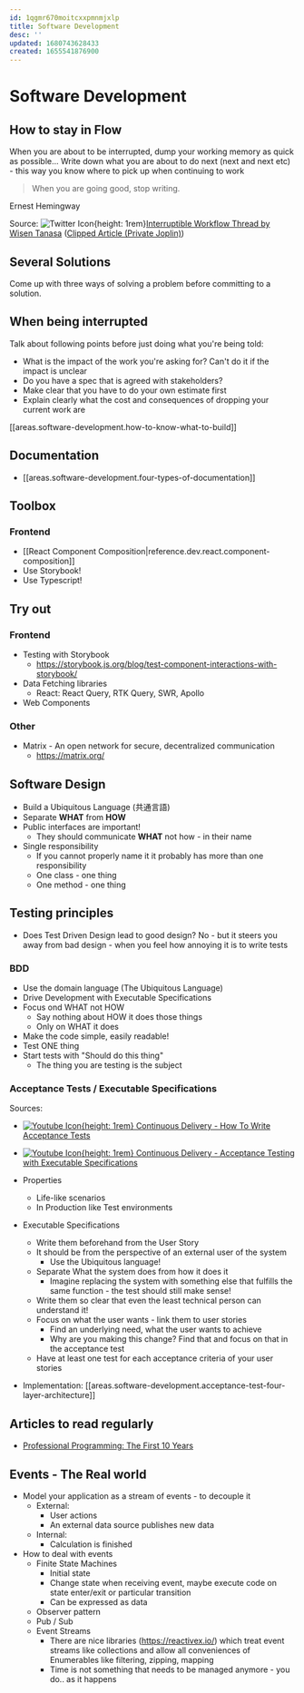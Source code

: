 ```yaml
---
id: 1qgmr670moitcxxpmnmjxlp
title: Software Development
desc: ''
updated: 1680743628433
created: 1655541876900
---
```


# Software Development

## How to stay in Flow
When you are about to be interrupted, dump your working memory as quick as possible... Write down what you are about to
do next (next and next etc) - this way you know where to pick up when continuing to work

> When you are going good, stop writing.

Ernest Hemingway

Source: ![Twitter Icon](assets/twitter-icon.svg){height: 1rem}[Interruptible Workflow Thread by Wisen Tanasa](https://twitter.com/ceilfors/status/1583397713357307904) ([Clipped Article (Private Joplin)](joplin://x-callback-url/openNote?id=002c453dbd69478e9f6974dfe787a2d6))

## Several Solutions
Come up with three ways of solving a problem before committing to a solution.

## When being interrupted
Talk about following points before just doing what you're being told:
- What is the impact of the work you're asking for? Can't do it if the impact is unclear
- Do you have a spec that is agreed with stakeholders?
- Make clear that you have to do your own estimate first
- Explain clearly what the cost and consequences of dropping your current work are

[[areas.software-development.how-to-know-what-to-build]]

## Documentation
- [[areas.software-development.four-types-of-documentation]]

## Toolbox

### Frontend
- [[React Component Composition|reference.dev.react.component-composition]]
- Use Storybook!
- Use Typescript!

## Try out
### Frontend
- Testing with Storybook
  - https://storybook.js.org/blog/test-component-interactions-with-storybook/
- Data Fetching libraries
  - React: React Query, RTK Query, SWR, Apollo
- Web Components

### Other
- Matrix - An open network for secure, decentralized communication
  - https://matrix.org/


## Software Design
- Build a Ubiquitous Language (共通言語)
- Separate **WHAT** from **HOW**
- Public interfaces are important!
  - They should communicate **WHAT** not how - in their name
- Single responsibility
  - If you cannot properly name it it probably has more than one responsibility
  - One class - one thing
  - One method - one thing

## Testing principles
- Does Test Driven Design lead to good design? No - but it steers you away from bad design - when you feel how annoying
  it is to write tests

### BDD
- Use the domain language (The Ubiquitous Language)
- Drive Development with Executable Specifications
- Focus ond WHAT not HOW
  - Say nothing about HOW it does those things
  - Only on WHAT it does
- Make the code simple, easily readable!
- Test ONE thing
- Start tests with "Should do this thing"
  - The thing you are testing is the subject

### Acceptance Tests / Executable Specifications
Sources:
- [![Youtube Icon](assets/youtube-icon.svg){height: 1rem} Continuous Delivery - How To Write Acceptance Tests](https://www.youtube.com/watch?v=JDD5EEJgpHU)
- [![Youtube Icon](assets/youtube-icon.svg){height: 1rem} Continuous Delivery - Acceptance Testing with Executable Specifications](https://www.youtube.com/watch?v=knB4jBafR_M)

- Properties
  - Life-like scenarios
  - In Production like Test environments

- Executable Specifications
  - Write them beforehand from the User Story
  - It should be from the perspective of an external user of the system
    - Use the Ubiquitous language!
  - Separate What the system does from how it does it
    - Imagine replacing the system with something else that fulfills the same function - the test should still make
      sense!
  - Write them so clear that even the least technical person can understand it!
  - Focus on what the user wants - link them to user stories
    - Find an underlying need, what the user wants to achieve
    - Why are you making this change? Find that and focus on that in the acceptance test
  - Have at least one test for each acceptance criteria of your user stories

- Implementation: [[areas.software-development.acceptance-test-four-layer-architecture]]

## Articles to read regularly
- [Professional Programming: The First 10 Years](https://thorstenball.com/blog/2022/05/17/professional-programming-the-first-10-years/)

## Events - The Real world
- Model your application as a stream of events - to decouple it
  - External:
    - User actions
    - An external data source publishes new data
  - Internal:
    - Calculation is finished
- How to deal with events
  - Finite State Machines
    - Initial state
    - Change state when receiving event, maybe execute code on state enter/exit or particular transition
    - Can be expressed as data
  - Observer pattern
  - Pub / Sub
  - Event Streams
    - There are nice libraries (https://reactivex.io/) which treat event streams like collections and allow all
      conveniences of Enumerables like filtering, zipping, mapping
    - Time is not something that needs to be managed anymore - you do.. as it happens
